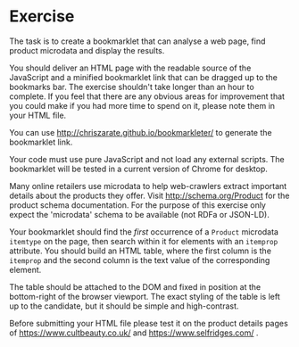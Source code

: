 # Exercise

The task is to create a bookmarklet that can analyse a web page, find product microdata and display the results. 

You should deliver an HTML page with the readable source of the JavaScript and a minified bookmarklet link that can be dragged up to the bookmarks bar. The exercise shouldn't take longer than an hour to complete. If you feel that there are any obvious areas for improvement that you could make if you had more time to spend on it, please note them in your HTML file.

You can use http://chriszarate.github.io/bookmarkleter/ to generate the bookmarklet link.

Your code must use pure JavaScript and not load any external scripts. The bookmarklet will be tested in a current version of Chrome for desktop.

Many online retailers use microdata to help web-crawlers extract important details about the products they offer. Visit http://schema.org/Product for the product schema documentation. For the purpose of this exercise only expect the 'microdata' schema to be available (not RDFa or JSON-LD).

Your bookmarklet should find the *first* occurrence of a `Product` microdata `itemtype` on the page, then search within it for elements with an `itemprop` attribute. You should build an HTML table, where the first column is the `itemprop` and the second column is the text value of the corresponding element.

The table should be attached to the DOM and fixed in position at the bottom-right of the browser viewport. The exact styling of the table is left up to the candidate, but it should be simple and high-contrast.

Before submitting your HTML file please test it on the product details pages of https://www.cultbeauty.co.uk/ and https://www.selfridges.com/ .

